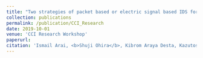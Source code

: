 ```yaml
---
title: "Two strategies of packet based or electric signal based IDS for CAN"
collection: publications
permalink: /publication/CCI_Research
date: 2019-10-01
venue: 'CCI Research Workshop'
paperurl: 
citation: 'Ismail Arai, <b>Shuji Ohira</b>, Kibrom Araya Desta, Kazutoshi Fujikawa, Ahmad Salman, and Samy El-Tawab, "Two strategies of packet based or electric signal based IDS for CAN," Poster, <i>CCI Research Workshop</i>, USA, Oct. 2019.'
---
```

